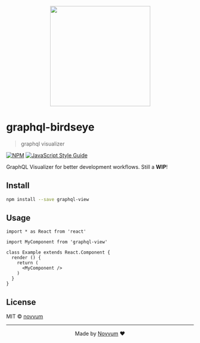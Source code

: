 <p align="center"><img src="https://i.imgur.com/JBBZ9Yn.png" width="269"></p>


# graphql-birdseye

> graphql visualizer

[![NPM](https://img.shields.io/npm/v/graphql-view.svg)](https://www.npmjs.com/package/graphql-view) [![JavaScript Style Guide](https://img.shields.io/badge/code_style-standard-brightgreen.svg)](https://standardjs.com)

GraphQL Visualizer for better development workflows. Still a **WIP**!

## Install

```bash
npm install --save graphql-view
```

## Usage

```tsx
import * as React from 'react'

import MyComponent from 'graphql-view'

class Example extends React.Component {
  render () {
    return (
      <MyComponent />
    )
  }
}
```

## License

MIT © [novvum](https://github.com/novvum)


---
<p align="center">Made by <a href="https://www.novvum.io">Novvum</a> ❤️</p>
